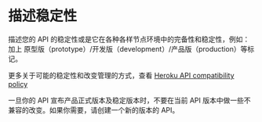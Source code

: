 # 描述稳定性

描述您的 API 的稳定性或是它在各种各样节点环境中的完备性和稳定性，例如：加上 原型版（prototype）/开发版（development）/产品版（production）等标记。

更多关于可能的稳定性和改变管理的方式，查看 [Heroku API compatibility policy](https://devcenter.heroku.com/articles/api-compatibility-policy)

一旦你的 API 宣布产品正式版本及稳定版本时，不要在当前 API 版本中做一些不兼容的改变。如果你需要，请创建一个新的版本的 API。